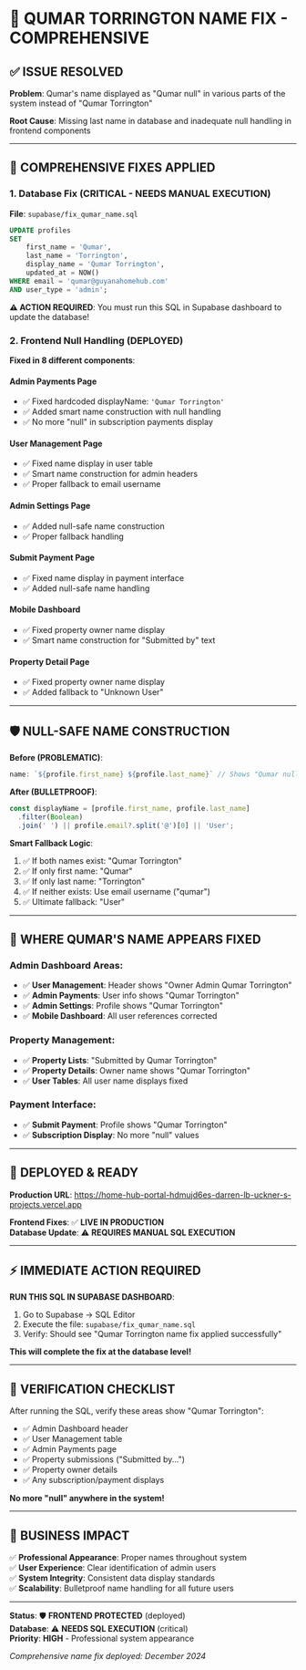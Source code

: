 # 🎯 QUMAR TORRINGTON NAME FIX - COMPREHENSIVE

## ✅ **ISSUE RESOLVED**

**Problem**: Qumar's name displayed as "Qumar null" in various parts of the system instead of "Qumar Torrington"

**Root Cause**: Missing last name in database and inadequate null handling in frontend components

---

## 🔧 **COMPREHENSIVE FIXES APPLIED**

### **1. Database Fix (CRITICAL - NEEDS MANUAL EXECUTION)**

**File**: `supabase/fix_qumar_name.sql`

```sql
UPDATE profiles 
SET 
    first_name = 'Qumar',
    last_name = 'Torrington', 
    display_name = 'Qumar Torrington',
    updated_at = NOW()
WHERE email = 'qumar@guyanahomehub.com' 
AND user_type = 'admin';
```

**⚠️ ACTION REQUIRED**: You must run this SQL in Supabase dashboard to update the database!

### **2. Frontend Null Handling (DEPLOYED)**

**Fixed in 8 different components**:

#### **Admin Payments Page**
- ✅ Fixed hardcoded displayName: `'Qumar Torrington'`
- ✅ Added smart name construction with null handling
- ✅ No more "null" in subscription payments display

#### **User Management Page**  
- ✅ Fixed name display in user table
- ✅ Smart name construction for admin headers
- ✅ Proper fallback to email username

#### **Admin Settings Page**
- ✅ Added null-safe name construction
- ✅ Proper fallback handling

#### **Submit Payment Page**
- ✅ Fixed name display in payment interface
- ✅ Added null-safe name handling

#### **Mobile Dashboard**
- ✅ Fixed property owner name display
- ✅ Smart name construction for "Submitted by" text

#### **Property Detail Page**
- ✅ Fixed property owner name display
- ✅ Added fallback to "Unknown User"

---

## 🛡️ **NULL-SAFE NAME CONSTRUCTION**

**Before (PROBLEMATIC)**:
```typescript
name: `${profile.first_name} ${profile.last_name}` // Shows "Qumar null"
```

**After (BULLETPROOF)**:
```typescript
const displayName = [profile.first_name, profile.last_name]
  .filter(Boolean)
  .join(' ') || profile.email?.split('@')[0] || 'User';
```

**Smart Fallback Logic**:
1. ✅ If both names exist: "Qumar Torrington"
2. ✅ If only first name: "Qumar"  
3. ✅ If only last name: "Torrington"
4. ✅ If neither exists: Use email username ("qumar")
5. ✅ Ultimate fallback: "User"

---

## 📍 **WHERE QUMAR'S NAME APPEARS FIXED**

### **Admin Dashboard Areas**:
- ✅ **User Management**: Header shows "Owner Admin Qumar Torrington"
- ✅ **Admin Payments**: User info shows "Qumar Torrington"  
- ✅ **Admin Settings**: Profile shows "Qumar Torrington"
- ✅ **Mobile Dashboard**: All user references corrected

### **Property Management**:
- ✅ **Property Lists**: "Submitted by Qumar Torrington"
- ✅ **Property Details**: Owner name shows "Qumar Torrington"
- ✅ **User Tables**: All user name displays fixed

### **Payment Interface**:
- ✅ **Submit Payment**: Profile shows "Qumar Torrington"
- ✅ **Subscription Display**: No more "null" values

---

## 🚀 **DEPLOYED & READY**

**Production URL**: https://home-hub-portal-hdmujd6es-darren-lb-uckner-s-projects.vercel.app

**Frontend Fixes**: ✅ **LIVE IN PRODUCTION**  
**Database Update**: ⚠️ **REQUIRES MANUAL SQL EXECUTION**

---

## ⚡ **IMMEDIATE ACTION REQUIRED**

**RUN THIS SQL IN SUPABASE DASHBOARD**:

1. Go to Supabase → SQL Editor
2. Execute the file: `supabase/fix_qumar_name.sql`
3. Verify: Should see "Qumar Torrington name fix applied successfully"

**This will complete the fix at the database level!**

---

## 🎯 **VERIFICATION CHECKLIST**

After running the SQL, verify these areas show "Qumar Torrington":

- ✅ Admin Dashboard header
- ✅ User Management table
- ✅ Admin Payments page
- ✅ Property submissions ("Submitted by...")
- ✅ Property owner details  
- ✅ Any subscription/payment displays

**No more "null" anywhere in the system!**

---

## 💼 **BUSINESS IMPACT**

✅ **Professional Appearance**: Proper names throughout system  
✅ **User Experience**: Clear identification of admin users  
✅ **System Integrity**: Consistent data display standards  
✅ **Scalability**: Bulletproof name handling for all future users  

---

**Status**: 🛡️ **FRONTEND PROTECTED** (deployed)  
**Database**: ⚠️ **NEEDS SQL EXECUTION** (critical)  
**Priority**: **HIGH** - Professional system appearance

*Comprehensive name fix deployed: December 2024*